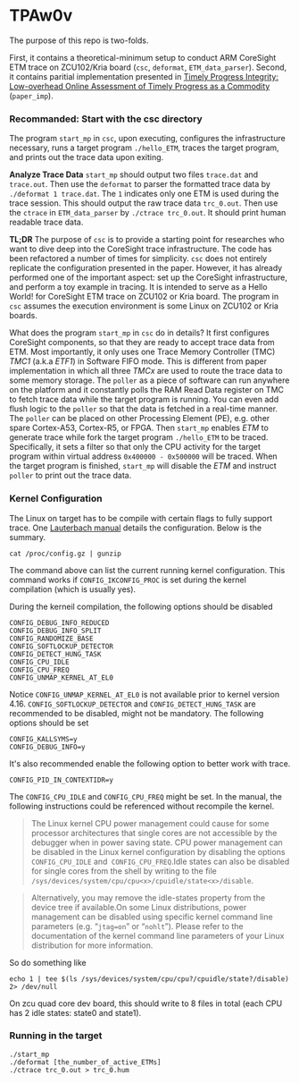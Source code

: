 # TPAw0v
The purpose of this repo is two-folds.

First, it contains a theoretical-minimum setup to conduct ARM CoreSight ETM trace on ZCU102/Kria board (`csc`, `deformat`, `ETM_data_parser`). Second, it contains paritial implementation presented in [Timely Progress Integrity: Low-overhead Online Assessment of Timely Progress as a Commodity](https://drops.dagstuhl.de/entities/document/10.4230/LIPIcs.ECRTS.2023.13) (`paper_imp`).

### Recommanded: Start with the csc directory
The program `start_mp` in `csc`, upon executing, configures the infrastructure necessary, runs a target program `./hello_ETM`, traces the target program, and prints out the trace data upon exiting. 

**Analyze Trace Data**
`start_mp` should output two files `trace.dat` and `trace.out`. Then use the `deformat` to parser the formatted trace data by `./deformat 1 trace.dat`. The `1` indicates only one ETM is used during the trace session. This should output the raw trace data `trc_0.out`. Then use the `ctrace` in `ETM_data_parser` by `./ctrace trc_0.out`. It should print human readable trace data. 

**TL;DR**
The purpose of `csc` is to provide a starting point for researches who want to dive deep into the CoreSight trace infrastructure. The code has been refactored a number of times for simplicity. `csc` does not entirely replicate the configuration presented in the paper. However, it has already performed one of the important aspect: set up the CoreSight infrastructure, and perform a toy example in tracing. It is intended to serve as a Hello World! for CoreSight ETM trace on ZCU102 or Kria board. The program in `csc` assumes the execution environment is some Linux on ZCU102 or Kria boards. 

What does the program `start_mp` in `csc` do in details? It first configures CoreSight components, so that they are ready to accept trace data from ETM. Most importantly, it only uses one Trace Memory Controller (TMC) *TMC1* (a.k.a *ETF1*) in Software FIFO mode. This is different from paper implementation in which all three *TMCx* are used to route the trace data to some memory storage. The `poller` as a piece of software can run anywhere on the platform and it constantly polls the RAM Read Data register on TMC to fetch trace data while the target program is running. You can even add flush logic to the `poller` so that the data is fetched in a real-time manner. The `poller` can be placed on other Processing Element (PE), e.g. other spare Cortex-A53, Cortex-R5, or FPGA. Then `start_mp` enables *ETM* to generate trace while fork the target program `./hello_ETM` to be traced. Specifically, it sets a filter so that only the CPU activity for the target program within virtual address `0x400000 - 0x500000` will be traced. When the target program is finished, `start_mp` will disable the *ETM* and instruct `poller` to print out the trace data. 

### Kernel Configuration ###
The Linux on target has to be compile with certain flags to fully support trace. One [Lauterbach manual](https://www2.lauterbach.com/pdf/training_rtos_linux.pdf) details the configuration. Below is the summary.

```
cat /proc/config.gz | gunzip
```
The command above can list the current running kernel configuration. This command works if `CONFIG_IKCONFIG_PROC` is set during the kernel compilation (which is usually yes). 

During the kerneil compilation, the following options should be disabled

```
CONFIG_DEBUG_INFO_REDUCED
CONFIG_DEBUG_INFO_SPLIT
CONFIG_RANDOMIZE_BASE
CONFIG_SOFTLOCKUP_DETECTOR
CONFIG_DETECT_HUNG_TASK
CONFIG_CPU_IDLE
CONFIG_CPU_FREQ
CONFIG_UNMAP_KERNEL_AT_EL0
```
Notice `CONFIG_UNMAP_KERNEL_AT_EL0` is not available prior to kernel version 4.16. `CONFIG_SOFTLOCKUP_DETECTOR` and `CONFIG_DETECT_HUNG_TASK` are recommended to be disabled, might not be mandatory.
The following options should be set
```
CONFIG_KALLSYMS=y
CONFIG_DEBUG_INFO=y
```
It's also recommended enable the following option to better work with trace.
```
CONFIG_PID_IN_CONTEXTIDR=y
```

The `CONFIG_CPU_IDLE` and `CONFIG_CPU_FREQ` might be set. In the manual, the following instructions could be referenced without recompile the kernel.

> The Linux kernel CPU power management could cause for some processor architectures that single cores are not accessible by the debugger when in power saving state. CPU power management can be disabled in the Linux kernel configuration by disabling the options `CONFIG_CPU_IDLE` and` CONFIG_CPU_FREQ`.Idle states can also be disabled for single cores from the shell by writing to the file `/sys/devices/system/cpu/cpu<x>/cpuidle/state<x>/disable`. 

> Alternatively, you may remove the idle-states property from the device tree if available.On some Linux distributions, power management can be disabled using specific kernel command line parameters (e.g. “`jtag=on`” or “`nohlt`”). Please refer to the documentation of the kernel command line parameters of your Linux distribution for more information. 

So do something like
```
echo 1 | tee $(ls /sys/devices/system/cpu/cpu?/cpuidle/state?/disable) 2> /dev/null
```
On zcu quad core dev board, this should write to 8 files in total (each CPU has 2 idle states: state0 and state1).

### Running in the target
```shell
./start_mp
./deformat [the_number_of_active_ETMs]
./ctrace trc_0.out > trc_0.hum
```

